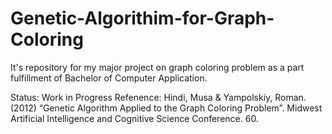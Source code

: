 # Genetic-Algorithim-for-Graph-Coloring
It's repository for my major project on graph coloring problem as a part fulfillment of Bachelor of Computer Application.

Status: Work in Progress
Refenence: Hindi, Musa & Yampolskiy, Roman. (2012) “Genetic Algorithm Applied to the Graph Coloring Problem”. Midwest Artificial Intelligence and Cognitive Science Conference. 60.


